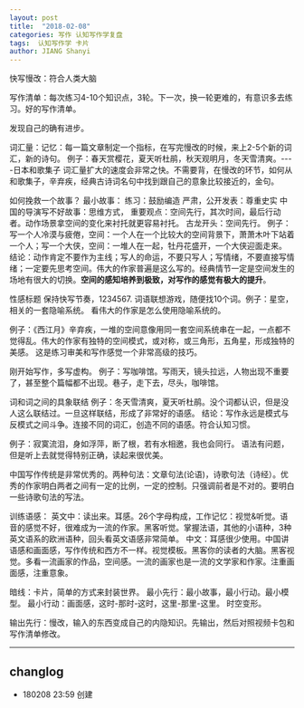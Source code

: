 ```yaml
---
layout: post
title:  "2018-02-08"
categories: 写作 认知写作学复盘 
tags:  认知写作学 卡片
author: JIANG Shanyi
---
```


快写慢改：符合人类大脑

写作清单：每次练习4-10个知识点，3轮。下一次，换一轮更难的，有意识多去练习。好的写作清单。

发现自己的确有进步。

词汇量：记忆：每一篇文章制定一个指标，在写完慢改的时候，来上2-5个新的词汇，新的诗句。
例子：春天赏樱花，夏天听杜鹃，秋天观明月，冬天雪清爽。----日本和歌集子
词汇量扩大的速度会非常之快。不需要背，在慢改的环节，如何从和歌集子，辛弃疾，经典古诗词名句中找到跟自己的意象比较接近的，金句。

如何挽救一个故事？
最小故事：
练习：鼓励编造
严肃，公开发表：尊重史实
中国的导演写不好故事：思维方式，
重要观点：空间先行，其次时间，最后行动者。动作场景拿空间的变化来衬托就更容易衬托。
古龙开头：空间先行。
例子：写一个人冷漠与疲倦，空间：一个人在一个比较大的空间背景下，萧萧木叶下站着一个人；写一个大侠，空间：一堆人在一起，牡丹花盛开，一个大侠迎面走来。
结论：动作肯定不要作为主线；写人的命运，不要只写人；写情绪，不要直接写情绪；一定要先思考空间。伟大的作家普遍是这么写的。经典情节一定是空间发生的场地有很大的切换。**空间的感知培养到极致，对写作的感觉有极大的提升**。

性感标题
保持快写节奏，1234567.
词语联想游戏，随便找10个词。例子：星空，相关的一套隐喻系统。
看伟大的作家是怎么使用隐喻系统的。

例子：《西江月》辛弃疾，一堆的空间意像用同一套空间系统串在一起，一点都不觉得乱。伟大的作家有独特的空间模式，或对称，或三角形，五角星，形成独特的美感。
这是练习审美和写作感觉一个非常高级的技巧。

刚开始写作，多写虚构。
例子：写咖啡馆。写雨天，镜头拉远，人物出现不重要了，甚至整个篇幅都不出现。巷子，走下去，尽头，咖啡馆。

词和词之间的具象联结
例子：冬天雪清爽，夏天听杜鹃。没个词都认识，但是没人这么联结过。一旦这样联结，形成了非常好的语感。
结论：写作永远是模式与反模式之间斗争。连接不同的词汇，创造不同的语感。符合认知习惯。

例子：寂寞流泪，身如浮萍，断了根，若有水相邀，我也会同行。
语法有问题，但是听上去就觉得特别正确，读起来很优美。

中国写作传统是非常优秀的。两种句法：文章句法(论语)，诗歌句法（诗经）。优秀的作家明白两者之间有一定的比例，一定的控制。只强调前者是不对的。要明白一些诗歌句法的写法。

训练语感：
英文中：读出来。耳感。26个字母构成，工作记忆：视觉&听觉。语音的感觉不好，很难成为一流的作家。黑客听觉。掌握法语，其他的小语种，3种英文语系的欧洲语种，回头看英文语感非常简单。
中文：耳感很少使用。中国讲语感和画面感，写作传统和西方不一样。视觉模板。黑客你的读者的大脑。黑客视觉。多看一流画家的作品，空间感。一流的画家也是一流的文学家和作家。注重画面感，注重意象。

暗线：卡片，简单的方式来封装世界。
最小先行：最小故事，最小行动。最小模型。
最小行动：画面感，这时-那时-这时，这里-那里-这里。
时空变形。

输出先行：慢改，输入的东西变成自己的内隐知识。先输出，然后对照视频卡包和写作清单修改。

---
## changlog
- 180208 23:59 创建

















